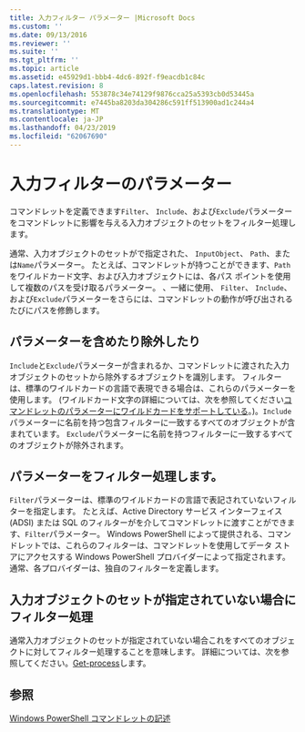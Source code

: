 ```yaml
---
title: 入力フィルター パラメーター |Microsoft Docs
ms.custom: ''
ms.date: 09/13/2016
ms.reviewer: ''
ms.suite: ''
ms.tgt_pltfrm: ''
ms.topic: article
ms.assetid: e45929d1-bbb4-4dc6-892f-f9eacdb1c84c
caps.latest.revision: 8
ms.openlocfilehash: 553878c34e74129f9876cca25a5393cb0d53445a
ms.sourcegitcommit: e7445ba8203da304286c591ff513900ad1c244a4
ms.translationtype: MT
ms.contentlocale: ja-JP
ms.lasthandoff: 04/23/2019
ms.locfileid: "62067690"
---
```

# <a name="input-filter-parameters"></a>入力フィルターのパラメーター

コマンドレットを定義できます`Filter`、 `Include`、および`Exclude`パラメーターをコマンドレットに影響を与える入力オブジェクトのセットをフィルター処理します。

通常、入力オブジェクトのセットがで指定された、 `InputObject`、 `Path`、または`Name`パラメーター。 たとえば、コマンドレットが持つことができます、`Path`をワイルドカード文字、および入力オブジェクトには、各パス ポイントを使用して複数のパスを受け取るパラメーター。 、一緒に使用、 `Filter`、 `Include`、および`Exclude`パラメーターをさらには、コマンドレットの動作が呼び出されるたびにパスを修飾します。

## <a name="include-and-exclude-parameters"></a>パラメーターを含めたり除外したり

`Include`と`Exclude`パラメーターが含まれるか、コマンドレットに渡された入力オブジェクトのセットから除外するオブジェクトを識別します。 フィルターは、標準のワイルドカードの言語で表現できる場合は、これらのパラメーターを使用します。 (ワイルドカード文字の詳細については、次を参照してください[コマンドレットのパラメーターにワイルドカードをサポートしている](./supporting-wildcard-characters-in-cmdlet-parameters.md)。)。`Include`パラメーターに名前を持つ包含フィルターに一致するすべてのオブジェクトが含まれています。 `Exclude`パラメーターに名前を持つフィルターに一致するすべてのオブジェクトが除外されます。

## <a name="filter-parameter"></a>パラメーターをフィルター処理します。

`Filter`パラメーターは、標準のワイルドカードの言語で表記されていないフィルターを指定します。 たとえば、Active Directory サービス インターフェイス (ADSI) または SQL のフィルターがを介してコマンドレットに渡すことができます、`Filter`パラメーター。 Windows PowerShell によって提供される、コマンドレットでは、これらのフィルターは、コマンドレットを使用してデータ ストアにアクセスする Windows PowerShell プロバイダーによって指定されます。 通常、各プロバイダーは、独自のフィルターを定義します。

## <a name="filtering-if-no-set-of-input-objects-is-specified"></a>入力オブジェクトのセットが指定されていない場合にフィルター処理

通常入力オブジェクトのセットが指定されていない場合これをすべてのオブジェクトに対してフィルター処理することを意味します。 詳細については、次を参照してください。[Get-process](/powershell/module/Microsoft.PowerShell.Management/Get-Process)します。

## <a name="see-also"></a>参照

[Windows PowerShell コマンドレットの記述](./writing-a-windows-powershell-cmdlet.md)